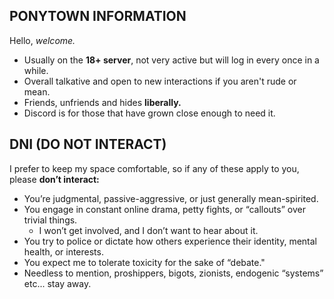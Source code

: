 **PONYTOWN INFORMATION**
-------------------------------------------------------------------------------
Hello, *welcome.*

- Usually on the **18+ server**, not very active but will log in every once in a while.
- Overall talkative and open to new interactions if you aren't rude or mean. 
- Friends, unfriends and hides **liberally.**
- Discord is for those that have grown close enough to need it.

**DNI (DO NOT INTERACT)**
-------------------------------------------------------------------------------
I prefer to keep my space comfortable, so if any of these apply to you, please **don’t interact:**  

- You’re judgmental, passive-aggressive, or just generally mean-spirited.  
- You engage in constant online drama, petty fights, or “callouts” over trivial things.  
  - I won’t get involved, and I don’t want to hear about it.  
- You try to police or dictate how others experience their identity, mental health, or interests.  
- You expect me to tolerate toxicity for the sake of “debate."
- Needless to mention, proshippers, bigots, zionists, endogenic “systems” etc... stay away.
